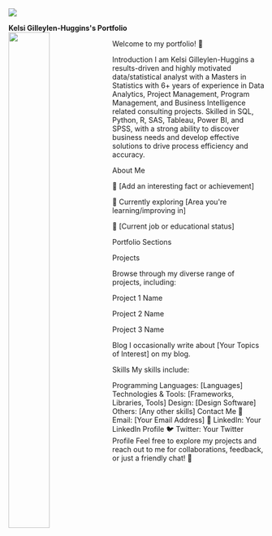  <img src="https://github.com/kgh002/kelsi_ghuggins/assets/153667190/480ffb55-982f-4910-a457-784f2d28357e" align="center">


**Kelsi Gilleylen-Huggins's Portfolio**   
                                                                   <img src="https://github.com/kgh002/kelsi_ghuggins/assets/153667190/75b28825-8ea6-477c-a181-668a60855d19" align="left" width=40% height=50%>


                                                                                
Welcome to my portfolio! 👋



Introduction
I am Kelsi Gilleylen-Huggins a results-driven and highly motivated data/statistical analyst with a Masters in Statistics with 6+ years of experience in Data Analytics, Project Management, Program Management, and Business Intelligence related consulting projects. Skilled in SQL, Python, R, SAS, Tableau, Power BI, and SPSS, with a strong ability to discover business needs and develop effective solutions to drive process efficiency and accuracy. 


About Me

🌟 [Add an interesting fact or achievement]

🌱 Currently exploring [Area you're learning/improving in]

💼 [Current job or educational status]

Portfolio Sections


Projects

Browse through my diverse range of projects, including:

Project 1 Name

Project 2 Name

Project 3 Name


Blog
I occasionally write about [Your Topics of Interest] on my blog.

Skills
My skills include:

Programming Languages: [Languages]
Technologies & Tools: [Frameworks, Libraries, Tools]
Design: [Design Software]
Others: [Any other skills]
Contact Me
📧 Email: [Your Email Address]
🔗 LinkedIn: Your LinkedIn Profile
🐦 Twitter: Your Twitter Profile
Feel free to explore my projects and reach out to me for collaborations, feedback, or just a friendly chat! 🚀

